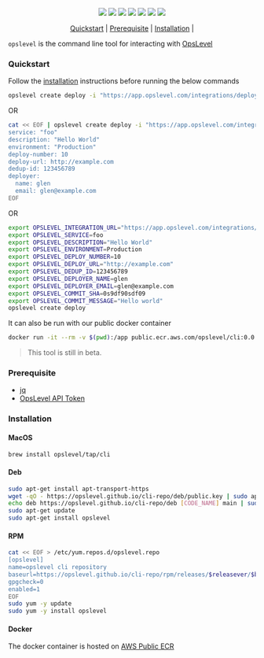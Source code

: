 <p align="center">
    <a href="https://github.com/OpsLevel/cli/blob/main/LICENSE" alt="License">
        <img src="https://img.shields.io/github/license/OpsLevel/cli.svg" /></a>
    <a href="https://goreportcard.com/report/github.com/OpsLevel/cli" alt="Go Report Card">
        <img src="https://goreportcard.com/badge/github.com/OpsLevel/cli" /></a>
    <a href="https://GitHub.com/OpsLevel/cli/releases/" alt="Release">
        <img src="https://img.shields.io/github/v/release/OpsLevel/cli" /></a>  
    <a href="https://GitHub.com/OpsLevel/cli/issues/" alt="Issues">
        <img src="https://img.shields.io/github/issues/OpsLevel/cli.svg" /></a>  
    <a href="https://github.com/OpsLevel/cli/graphs/contributors" alt="Contributors">
        <img src="https://img.shields.io/github/contributors/OpsLevel/cli" /></a>
    <a href="https://github.com/OpsLevel/cli/pulse" alt="Activity">
        <img src="https://img.shields.io/github/commit-activity/m/OpsLevel/cli" /></a>
    <a href="https://github.com/OpsLevel/cli/releases" alt="Downloads">
        <img src="https://img.shields.io/github/downloads/OpsLevel/cli/total" /></a>
</p>

<p align="center">
 <a href="#quickstart">Quickstart</a> |
 <a href="#prerequisite">Prerequisite</a> |
 <a href="#installation">Installation</a> |
</p>

`opslevel` is the command line tool for interacting with [OpsLevel](https://www.opslevel.com/)

### Quickstart

Follow the [installation](#installation) instructions before running the below commands

```bash
opslevel create deploy -i "https://app.opslevel.com/integrations/deploy/XXX" -s "foo"
```
OR
```bash
cat << EOF | opslevel create deploy -i "https://app.opslevel.com/integrations/deploy/XXX" -f -
service: "foo"
description: "Hello World"
environment: "Production"
deploy-number: 10
deploy-url: http://example.com
dedup-id: 123456789
deployer:
  name: glen
  email: glen@example.com
EOF
```
OR
```bash
export OPSLEVEL_INTEGRATION_URL="https://app.opslevel.com/integrations/deploy/XXX"
export OPSLEVEL_SERVICE=foo
export OPSLEVEL_DESCRIPTION="Hello World"
export OPSLEVEL_ENVIRONMENT=Production
export OPSLEVEL_DEPLOY_NUMBER=10
export OPSLEVEL_DEPLOY_URL="http://example.com"
export OPSLEVEL_DEDUP_ID=123456789
export OPSLEVEL_DEPLOYER_NAME=glen
export OPSLEVEL_DEPLOYER_EMAIL=glen@example.com
export OPSLEVEL_COMMIT_SHA=0s9df90sdf09
export OPSLEVEL_COMMIT_MESSAGE="Hello world"
opslevel create deploy
```

It can also be run with our public docker container

```bash
docker run -it --rm -v $(pwd):/app public.ecr.aws.com/opslevel/cli:0.0.1 create deploy -s "foo"
```

<!---
TODO: Add CLI Demo Gif
-->

<blockquote>This tool is still in beta.</blockquote>

### Prerequisite

- [jq](https://stedolan.github.io/jq/download/)
- [OpsLevel API Token](https://app.opslevel.com/api_tokens)

### Installation

#### MacOS

```sh
brew install opslevel/tap/cli
```

#### Deb

```sh
sudo apt-get install apt-transport-https
wget -qO - https://opslevel.github.io/cli-repo/deb/public.key | sudo apt-key add -
echo deb https://opslevel.github.io/cli-repo/deb [CODE_NAME] main | sudo tee -a /etc/apt/sources.list
sudo apt-get update
sudo apt-get install opslevel
```

#### RPM

```sh
cat << EOF > /etc/yum.repos.d/opslevel.repo
[opslevel]
name=opslevel cli repository
baseurl=https://opslevel.github.io/cli-repo/rpm/releases/$releasever/$basearch/
gpgcheck=0
enabled=1
EOF
sudo yum -y update
sudo yum -y install opslevel
```

#### Docker

The docker container is hosted on [AWS Public ECR](https://gallery.ecr.aws/opslevel/cli)
